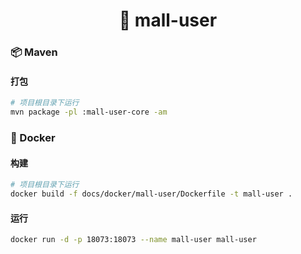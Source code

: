 <h1 align="center">🏪 mall-user</h1>

### 📦 Maven

#### 打包

```bash
# 项目根目录下运行
mvn package -pl :mall-user-core -am
```

### 🐳 Docker

#### 构建

```bash
# 项目根目录下运行
docker build -f docs/docker/mall-user/Dockerfile -t mall-user .
```

#### 运行

```bash
docker run -d -p 18073:18073 --name mall-user mall-user
```
